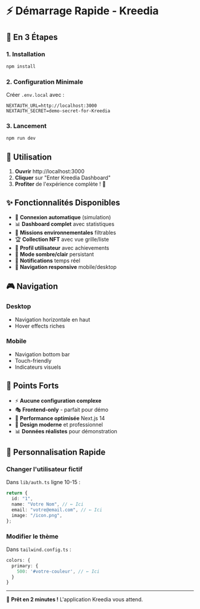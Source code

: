 # ⚡ Démarrage Rapide - Kreedia

## 🚀 En 3 Étapes

### 1. Installation

```bash
npm install
```

### 2. Configuration Minimale

Créer `.env.local` avec :

```env
NEXTAUTH_URL=http://localhost:3000
NEXTAUTH_SECRET=demo-secret-for-Kreedia
```

### 3. Lancement

```bash
npm run dev
```

## 🎯 Utilisation

1. **Ouvrir** http://localhost:3000
2. **Cliquer** sur "Enter Kreedia Dashboard"
3. **Profiter** de l'expérience complète ! 🎉

## ✨ Fonctionnalités Disponibles

- 🔐 **Connexion automatique** (simulation)
- 📊 **Dashboard complet** avec statistiques
- 🎯 **Missions environnementales** filtrables
- 🏆 **Collection NFT** avec vue grille/liste
- 👤 **Profil utilisateur** avec achievements
- 🌙 **Mode sombre/clair** persistant
- 🔔 **Notifications** temps réel
- 📱 **Navigation responsive** mobile/desktop

## 🎮 Navigation

### Desktop

- Navigation horizontale en haut
- Hover effects riches

### Mobile

- Navigation bottom bar
- Touch-friendly
- Indicateurs visuels

## 💫 Points Forts

- ⚡ **Aucune configuration complexe**
- 🎭 **Frontend-only** - parfait pour démo
- 🚀 **Performance optimisée** Next.js 14
- 🎨 **Design moderne** et professionnel
- 📊 **Données réalistes** pour démonstration

## 🔧 Personnalisation Rapide

### Changer l'utilisateur fictif

Dans `lib/auth.ts` ligne 10-15 :

```typescript
return {
  id: "1",
  name: "Votre Nom", // ← Ici
  email: "votre@email.com", // ← Ici
  image: "/icon.png",
};
```

### Modifier le thème

Dans `tailwind.config.ts` :

```typescript
colors: {
  primary: {
    500: '#votre-couleur', // ← Ici
  }
}
```

---

🎉 **Prêt en 2 minutes !** L'application Kreedia vous attend.
